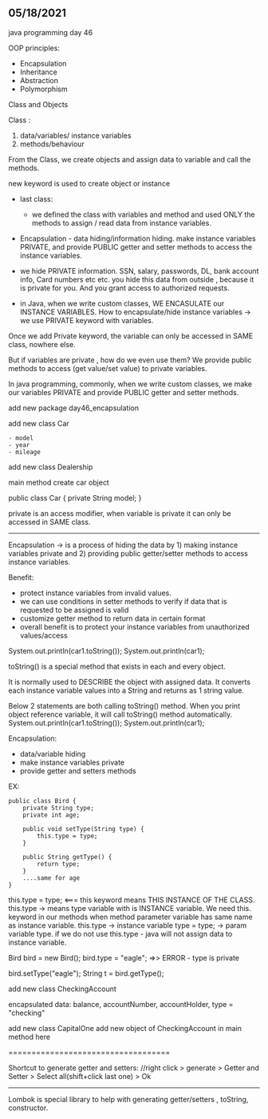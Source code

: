 
05/18/2021
----------

java programming day 46

OOP principles:
- Encapsulation
- Inheritance
- Abstraction
- Polymorphism

Class and Objects

Class :
1) data/variables/ instance variables
2) methods/behaviour

From the Class, we create objects and assign data to variable and call the methods.

new keyword is used to create object or instance

- last class:
    - we defined the class with variables and method and used ONLY the methods to assign / read data from instance variables.

- Encapsulation - data hiding/information hiding. make instance variables PRIVATE, and provide PUBLIC getter and setter methods to access the instance variables.

- we hide PRIVATE information. SSN, salary, passwords, DL, bank account info, Card numbers etc etc. you hide this data from outside , because it is private for you. And you grant access to authorized requests.

- in Java, when we write custom classes, WE ENCASULATE our INSTANCE VARIABLES.
  How to encapsulate/hide instance variables -> we use PRIVATE keyword with variables.

Once we add Private keyword, the variable can only be accessed in SAME class, nowhere else.

But if variables are private , how do we even use them?
We provide public methods to access (get value/set value) to private variables.

In java programming, commonly, when we write custom classes, we make our variables PRIVATE and provide PUBLIC getter and setter methods.

add new package day46_encapsulation

add new class Car

	- model
	- year
	- mileage

add new class Dealership

main method
create car object


public class Car {
private String model;
}

private is an access modifier, when variable is private it can only be accessed in SAME class.

-------------

Encapsulation -> is a process of hiding the data by 1) making instance variables private and 2) providing public getter/setter methods to access instance variables.

Benefit:
- protect instance variables from invalid values.
- we can use conditions in setter methods to verify if data that is requested to be assigned is valid
- customize getter method to return data in certain format
- overall benefit is to protect your instance variables from unauthorized values/access

System.out.println(car1.toString());
System.out.println(car1);

toString() is a special method that exists in each and every object.

It is normally used to DESCRIBE the object with assigned data.
It converts each instance variable values into a String and returns as 1 string value.

Below 2 statements are both calling toString() method.
When you print object reference variable, it will call toString() method automatically.
System.out.println(car1.toString());
System.out.println(car1);

Encapsulation:
- data/variable hiding
- make instance variables private
- provide getter and setters methods

EX:

	public class Bird {
		private String type;
		private int age;

		public void setType(String type) {
			this.type = type;
		}

		public String getType() {
			return type;
		}
		....same for age
	} 


this.type = type; <=== this keyword means THIS INSTANCE OF THE CLASS.
this.type -> means type variable with is INSTANCE variable.
We need this. keyword in our methods when method parameter variable has same name as instance variable.
this.type -> instance variable type
= type; -> param variable type.
if we do not use this.type - java will not assign data to instance variable.


Bird bird = new Bird();
bird.type = "eagle"; =>> ERROR - type is private

bird.setType("eagle");
String t = bird.getType();

add new class CheckingAccount

encapsulated data:
balance, accountNumber, accountHolder, type = "checking"


add new class CapitalOne
add new object of CheckingAccount in main method here

===================================

Shortcut to generate getter and setters:
//right click > generate > Getter and Setter > Select all(shift+click last one) > Ok

---------------------------------
Lombok is special library to help with generating getter/setters , toString, constructor.








